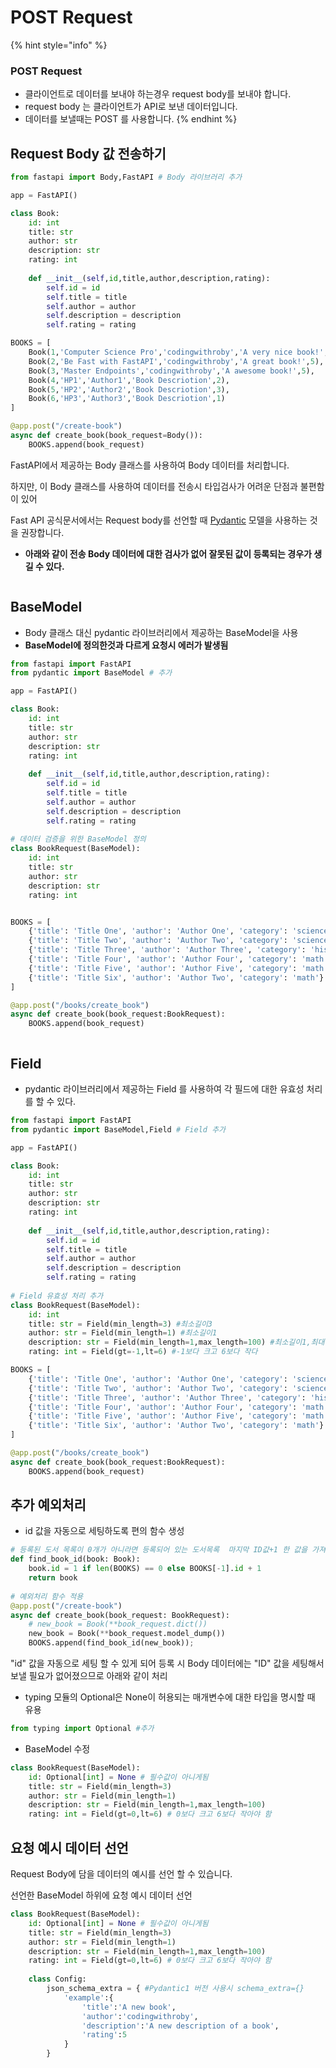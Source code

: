 # POST Request

{% hint style="info" %}
### POST Request

* 클라이언트로 데이터를 보내야 하는경우 request body를 보내야 합니다.
* request body 는 클라이언트가 API로 보낸 데이터입니다.
* 데이터를 보낼때는 POST 를 사용합니다.
{% endhint %}

## Request Body 값 전송하기

```python
from fastapi import Body,FastAPI # Body 라이브러리 추가

app = FastAPI()

class Book:
    id: int
    title: str
    author: str
    description: str 
    rating: int
        
    def __init__(self,id,title,author,description,rating):
        self.id = id
        self.title = title
        self.author = author
        self.description = description
        self.rating = rating

BOOKS = [
    Book(1,'Computer Science Pro','codingwithroby','A very nice book!',5),
    Book(2,'Be Fast with FastAPI','codingwithroby','A great book!',5),
    Book(3,'Master Endpoints','codingwithroby','A awesome book!',5),
    Book(4,'HP1','Author1','Book Descriotion',2),
    Book(5,'HP2','Author2','Book Descriotion',3),
    Book(6,'HP3','Author3','Book Descriotion',1)
]

@app.post("/create-book")
async def create_book(book_request=Body()):
    BOOKS.append(book_request)
```

FastAPI에서 제공하는 Body 클래스를 사용하여 Body 데이터를 처리합니다.

하지만, 이 Body 클래스를 사용하여 데이터를 전송시 타입검사가 어려운 단점과 불편함이 있어&#x20;

Fast API 공식문서에서는 Request body를 선언할 때 [Pydantic](https://pydantic-docs.helpmanual.io/) 모델을 사용하는 것을 권장합니다.

* **아래와 같이 전송 Body 데이터에 대한 검사가 없어 잘못된 값이 등록되는 경우가 생길 수 있다.**

<figure><img src="../.gitbook/assets/image (8).png" alt=""><figcaption></figcaption></figure>

## BaseModel

* Body 클래스 대신 pydantic 라이브러리에서 제공하는 BaseModel을 사용
* **BaseModel에 정의한것과 다르게 요청시 에러가 발생됨**

```python
from fastapi import FastAPI
from pydantic import BaseModel # 추가

app = FastAPI()

class Book:
    id: int
    title: str
    author: str
    description: str
    rating: int
    
    def __init__(self,id,title,author,description,rating):
        self.id = id
        self.title = title
        self.author = author
        self.description = description
        self.rating = rating
        
# 데이터 검증을 위한 BaseModel 정의
class BookRequest(BaseModel):
    id: int
    title: str
    author: str
    description: str
    rating: int


BOOKS = [
    {'title': 'Title One', 'author': 'Author One', 'category': 'science'},
    {'title': 'Title Two', 'author': 'Author Two', 'category': 'science'},
    {'title': 'Title Three', 'author': 'Author Three', 'category': 'history'},
    {'title': 'Title Four', 'author': 'Author Four', 'category': 'math'},
    {'title': 'Title Five', 'author': 'Author Five', 'category': 'math'},
    {'title': 'Title Six', 'author': 'Author Two', 'category': 'math'}
]

@app.post("/books/create_book")
async def create_book(book_request:BookRequest): 
    BOOKS.append(book_request)
```

<figure><img src="../.gitbook/assets/image (9).png" alt=""><figcaption></figcaption></figure>

## Field

* pydantic 라이브러리에서 제공하는 Field 를 사용하여 각 필드에 대한 유효성 처리를 할 수 있다.

```python
from fastapi import FastAPI
from pydantic import BaseModel,Field # Field 추가 

app = FastAPI()

class Book:
    id: int
    title: str
    author: str
    description: str
    rating: int
    
    def __init__(self,id,title,author,description,rating):
        self.id = id
        self.title = title
        self.author = author
        self.description = description
        self.rating = rating
        
# Field 유효성 처리 추가
class BookRequest(BaseModel):
    id: int
    title: str = Field(min_length=3) #최소길이3
    author: str = Field(min_length=1) #최소길이1
    description: str = Field(min_length=1,max_length=100) #최소길이1,최대길이 100
    rating: int = Field(gt=-1,lt=6) #-1보다 크고 6보다 작다

BOOKS = [
    {'title': 'Title One', 'author': 'Author One', 'category': 'science'},
    {'title': 'Title Two', 'author': 'Author Two', 'category': 'science'},
    {'title': 'Title Three', 'author': 'Author Three', 'category': 'history'},
    {'title': 'Title Four', 'author': 'Author Four', 'category': 'math'},
    {'title': 'Title Five', 'author': 'Author Five', 'category': 'math'},
    {'title': 'Title Six', 'author': 'Author Two', 'category': 'math'}
]

@app.post("/books/create_book")
async def create_book(book_request:BookRequest): 
    BOOKS.append(book_request)
```

## 추가 예외처리

* id 값을 자동으로 세팅하도록 편의 함수 생성

```python
# 등록된 도서 목록이 0개가 아니라면 등록되어 있는 도서목록  마지막 ID값+1 한 값을 가져옴
def find_book_id(book: Book):
    book.id = 1 if len(BOOKS) == 0 else BOOKS[-1].id + 1
    return book
    
# 예외처리 함수 적용
@app.post("/create-book")
async def create_book(book_request: BookRequest):
    # new_book = Book(**book_request.dict())
    new_book = Book(**book_request.model_dump()) 
    BOOKS.append(find_book_id(new_book));

```

"id" 값을 자동으로 세팅 할 수 있게 되어 등록 시 Body 데이터에는 "ID" 값을 세팅해서 보낼 필요가 없어졌으므로 아래와 같이 처리

* typing 모듈의 Optional은 None이 허용되는 매개변수에 대한 타입을 명시할 때 유용

```python
from typing import Optional #추가
```

* BaseModel 수정

```python
class BookRequest(BaseModel):
    id: Optional[int] = None # 필수값이 아니게됨
    title: str = Field(min_length=3)
    author: str = Field(min_length=1)
    description: str = Field(min_length=1,max_length=100)
    rating: int = Field(gt=0,lt=6) # 0보다 크고 6보다 작아야 함
```

## 요청 예시 데이터 선언

Request Body에 담을 데이터의 예시를 선언 할 수 있습니다.

선언한 BaseModel 하위에 요청 예시 데이터 선언

```python
class BookRequest(BaseModel):
    id: Optional[int] = None # 필수값이 아니게됨
    title: str = Field(min_length=3)
    author: str = Field(min_length=1)
    description: str = Field(min_length=1,max_length=100)
    rating: int = Field(gt=0,lt=6) # 0보다 크고 6보다 작아야 함
    
    class Config:
        json_schema_extra = { #Pydantic1 버전 사용시 schema_extra={}
            'example':{
                'title':'A new book',
                'author':'codingwithroby',
                'description':'A new description of a book',
                'rating':5
            }
        } 
```

<figure><img src="../.gitbook/assets/image (10).png" alt=""><figcaption></figcaption></figure>
